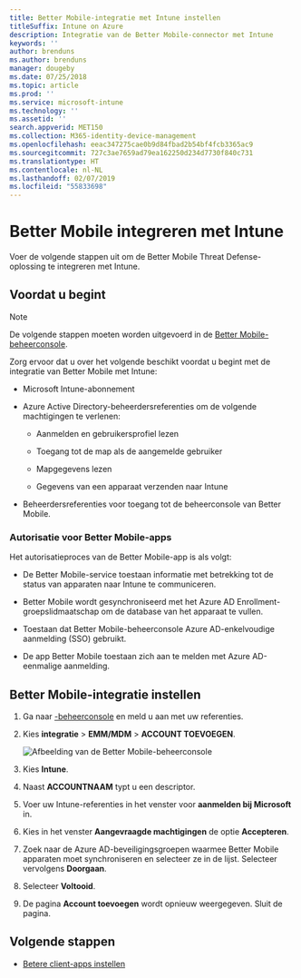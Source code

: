 ```yaml
---
title: Better Mobile-integratie met Intune instellen
titleSuffix: Intune on Azure
description: Integratie van de Better Mobile-connector met Intune
keywords: ''
author: brenduns
ms.author: brenduns
manager: dougeby
ms.date: 07/25/2018
ms.topic: article
ms.prod: ''
ms.service: microsoft-intune
ms.technology: ''
ms.assetid: ''
search.appverid: MET150
ms.collection: M365-identity-device-management
ms.openlocfilehash: eeac347275cae0b9d84fbad2b54bf4fcb3365ac9
ms.sourcegitcommit: 727c3ae7659ad79ea162250d234d7730f840c731
ms.translationtype: HT
ms.contentlocale: nl-NL
ms.lasthandoff: 02/07/2019
ms.locfileid: "55833698"
---
```

# <a name="integrate-better-mobile-with-intune"></a>Better Mobile integreren met Intune

Voer de volgende stappen uit om de Better Mobile Threat Defense-oplossing te integreren met Intune.

## <a name="before-you-begin"></a>Voordat u begint

> [!NOTE]
> De volgende stappen moeten worden uitgevoerd in de [Better Mobile-beheerconsole](https://aad.bmobi.net).

Zorg ervoor dat u over het volgende beschikt voordat u begint met de integratie van Better Mobile met Intune:

-   Microsoft Intune-abonnement

-   Azure Active Directory-beheerdersreferenties om de volgende machtigingen te verlenen:

    -   Aanmelden en gebruikersprofiel lezen

    -   Toegang tot de map als de aangemelde gebruiker

    -   Mapgegevens lezen

    -   Gegevens van een apparaat verzenden naar Intune

-   Beheerdersreferenties voor toegang tot de beheerconsole van Better Mobile.

### <a name="better-mobile-app-authorization"></a>Autorisatie voor Better Mobile-apps

Het autorisatieproces van de Better Mobile-app is als volgt:

-   De Better Mobile-service toestaan informatie met betrekking tot de status van apparaten naar Intune te communiceren.

-   Better Mobile wordt gesynchroniseerd met het Azure AD Enrollment-groepslidmaatschap om de database van het apparaat te vullen.

-   Toestaan dat Better Mobile-beheerconsole Azure AD-enkelvoudige aanmelding (SSO) gebruikt.

-   De app Better Mobile toestaan zich aan te melden met Azure AD-eenmalige aanmelding.

## <a name="to-set-up-better-mobile-integration"></a>Better Mobile-integratie instellen

1. Ga naar [-beheerconsole](https://aad.bmobi.net) en meld u aan met uw referenties.
2. Kies **integratie** > **EMM/MDM** > **ACCOUNT TOEVOEGEN**.

     ![Afbeelding van de Better Mobile-beheerconsole](media/better_mobile_console.png)
 
3. Kies **Intune**.
4. Naast **ACCOUNTNAAM** typt u een descriptor. 
5. Voer uw Intune-referenties in het venster voor **aanmelden bij Microsoft** in.
6. Kies in het venster **Aangevraagde machtigingen** de optie **Accepteren**.
7. Zoek naar de Azure AD-beveiligingsgroepen waarmee Better Mobile apparaten moet synchroniseren en selecteer ze in de lijst. Selecteer vervolgens **Doorgaan**.
8. Selecteer **Voltooid**.
9. De pagina **Account toevoegen** wordt opnieuw weergegeven. Sluit de pagina. 

## <a name="next-steps"></a>Volgende stappen

-   [Betere client-apps instellen](mtd-apps-ios-app-configuration-policy-add-assign.md)
